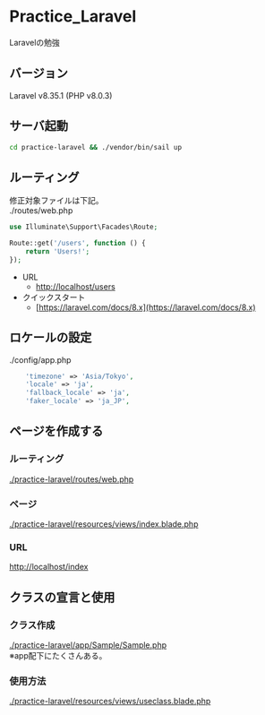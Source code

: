 # Practice_Laravel
Laravelの勉強

## バージョン

Laravel v8.35.1 (PHP v8.0.3)

## サーバ起動

``` sh
cd practice-laravel && ./vendor/bin/sail up
```

## ルーティング

修正対象ファイルは下記。  
./routes/web.php

``` php : ./routes/web.php
use Illuminate\Support\Facades\Route;

Route::get('/users', function () {
    return 'Users!';
});
```

- URL
  - [http://localhost/users](http://localhost/users)
- クイックスタート
  - [https://laravel.com/docs/8.x](https://laravel.com/docs/8.x)

## ロケールの設定

./config/app.php

``` php : ./config/app.php
    'timezone' => 'Asia/Tokyo',
    'locale' => 'ja',
    'fallback_locale' => 'ja',
    'faker_locale' => 'ja_JP',
```

## ページを作成する

### ルーティング

[./practice-laravel/routes/web.php](./practice-laravel/routes/web.php)

### ページ

[./practice-laravel/resources/views/index.blade.php](./practice-laravel/resources/views/index.blade.php)

### URL

[http://localhost/index](http://localhost/index)

## クラスの宣言と使用

### クラス作成

[./practice-laravel/app/Sample/Sample.php](./practice-laravel/app/Sample/Sample.php)  
※app配下にたくさんある。

### 使用方法

[./practice-laravel/resources/views/useclass.blade.php](./practice-laravel/resources/views/useclass.blade.php)
